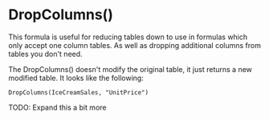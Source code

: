 # DropColumns()

This formula is useful for reducing tables down to use in formulas which only accept one column tables. As well as dropping additional columns from tables you don't need.

The DropColumns() doesn't modify the original table, it just returns a new modified table. It looks like the following:

```
DropColumns(IceCreamSales, "UnitPrice")
```

TODO: Expand this a bit more



